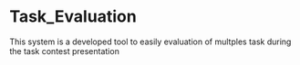 # Task_Evaluation

This system is a developed tool to easily evaluation of multples task during the task contest presentation
